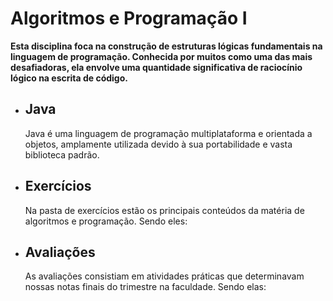 # Algoritmos e Programação I

**Esta disciplina foca na construção de estruturas lógicas fundamentais na linguagem de programação. Conhecida por muitos como uma das mais desafiadoras, ela envolve uma quantidade significativa de raciocínio lógico na escrita de código.**

- ## Java

  Java é uma linguagem de programação multiplataforma e orientada a objetos, amplamente utilizada devido à sua portabilidade e vasta biblioteca padrão.

- ## Exercícios 

  Na pasta de exercícios estão os principais conteúdos da matéria de algoritmos e programação. Sendo eles:

- ## Avaliações
 
  As avaliações consistiam em atividades práticas que determinavam nossas notas finais do trimestre na faculdade. Sendo elas:

  

